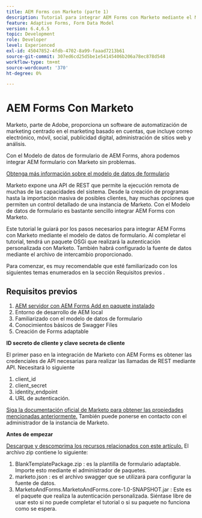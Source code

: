 ```yaml
---
title: AEM Forms con Marketo (parte 1)
description: Tutorial para integrar AEM Forms con Marketo mediante el Modelo de datos de formulario de AEM Forms.
feature: Adaptive Forms, Form Data Model
version: 6.4,6.5
topic: Development
role: Developer
level: Experienced
exl-id: 45047852-4fdb-4702-8a99-faaad7213b61
source-git-commit: 307ed6cd25d5be1e54145406b206a78ec878d548
workflow-type: tm+mt
source-wordcount: '370'
ht-degree: 0%

---
```


# AEM Forms Con Marketo

Marketo, parte de Adobe, proporciona un software de automatización de marketing centrado en el marketing basado en cuentas, que incluye correo electrónico, móvil, social, publicidad digital, administración de sitios web y análisis.

Con el Modelo de datos de formulario de AEM Forms, ahora podemos integrar AEM formulario con Marketo sin problemas.

[Obtenga más información sobre el modelo de datos de formulario](https://helpx.adobe.com/experience-manager/6-5/forms/using/data-integration.html)

Marketo expone una API de REST que permite la ejecución remota de muchas de las capacidades del sistema. Desde la creación de programas hasta la importación masiva de posibles clientes, hay muchas opciones que permiten un control detallado de una instancia de Marketo. Con el Modelo de datos de formulario es bastante sencillo integrar AEM Forms con Marketo.

Este tutorial le guiará por los pasos necesarios para integrar AEM Forms con Marketo mediante el modelo de datos de formulario. Al completar el tutorial, tendrá un paquete OSGi que realizará la autenticación personalizada con Marketo. También habrá configurado la fuente de datos mediante el archivo de intercambio proporcionado.

Para comenzar, es muy recomendable que esté familiarizado con los siguientes temas enumerados en la sección Requisitos previos .

## Requisitos previos

1. [AEM servidor con AEM Forms Add en paquete instalado](/help/forms/adaptive-forms/installing-aem-form-on-windows-tutorial-use.md)
1. Entorno de desarrollo de AEM local
1. Familiarizado con el modelo de datos de formulario
1. Conocimientos básicos de Swagger Files
1. Creación de Forms adaptable

**ID secreto de cliente y clave secreta de cliente**

El primer paso en la integración de Marketo con AEM Forms es obtener las credenciales de API necesarias para realizar las llamadas de REST mediante API. Necesitará lo siguiente

1. client_id
1. client_secret
1. identity_endpoint
1. URL de autenticación.

[Siga la documentación oficial de Marketo para obtener las propiedades mencionadas anteriormente.](https://developers.marketo.com/rest-api/) También puede ponerse en contacto con el administrador de la instancia de Marketo.

**Antes de empezar**

[Descargue y descomprima los recursos relacionados con este artículo.](assets/aemformsandmarketo.zip) El archivo zip contiene lo siguiente:

1. BlankTemplatePackage.zip : es la plantilla de formulario adaptable. Importe esto mediante el administrador de paquetes.
1. marketo.json : es el archivo swagger que se utilizará para configurar la fuente de datos.
1. MarketoAndForms.MarketoAndForms.core-1.0-SNAPSHOT.jar : Este es el paquete que realiza la autenticación personalizada. Siéntase libre de usar esto si no puede completar el tutorial o si su paquete no funciona como se espera.
